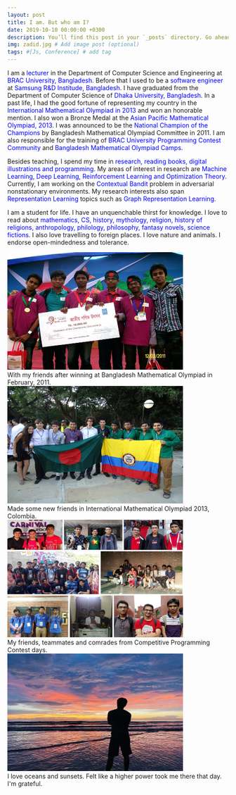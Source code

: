 ```yaml
---
layout: post
title: I am. But who am I?
date: 2019-10-10 00:00:00 +0300
description: You’ll find this post in your `_posts` directory. Go ahead and edit it and re-build the site to see your changes. # Add post description (optional)
img: zadid.jpg # Add image post (optional)
tags: #[Js, Conference] # add tag
---
```


I am a <span style="color:blue;">lecturer</span> in the Department of Computer Science and Engineering at <span style="color:blue;">BRAC University, Bangladesh</span>. Before that I used to be a <span style = "color:blue;">software engineer</span> at <span style = "color:blue;">Samsung R&D Institude, Bangladesh</span>. I have graduated from the Department of Computer Science of <span style="color:blue;">Dhaka University, Bangladesh</span>. In a past life, I had the good fortune of representing my country in the <span style="color:blue;">International Mathematical Olympiad in 2013</span> and won an honorable mention. I also won a Bronze Medal at the <span style="color:blue;">Asian Pacific Mathematical Olympiad, 2013</span>. I was announced to be the <span style="color:blue;">National Champion of the Champions</span> by Bangladesh Mathematical Olympiad Committee in 2011. I am also responsible for the training of <span style = "color:blue;">BRAC University Programming Contest Community</span> and <span style = "color:blue;">Bangladesh Mathematical Olympiad Camps</span>.

Besides teaching, I spend my time in <span style="color:blue;">research, reading books, digital illustrations and programming</span>. My areas of interest in research are <span style="color:blue;">Machine Learning, Deep Learning, Reinforcement Learning and Optimization Theory</span>. Currently, I am working on the <span style="color:blue;">Contextual Bandit</span> problem in adversarial nonstationary environments. My research interests also span <span style="color:blue;">Representation Learning</span> topics such as <span style="color:blue;">Graph Representation Learning</span>.

I am a student for life. I have an unquenchable thirst for knowledge. I love to read about <span style="color:blue;">mathematics, CS, history, mythology, religion, history of religions, anthropology, philology, philosophy, fantasy novels, science fictions</span>. I also love travelling to foreign places. I love nature and animals. I endorse open-mindedness and tolerance. 


<div class="responsive">
  <div class="gallery">
    <a target="_blank" href="/assets/img/champ.jpg">
      <img src="/assets/img/champ.jpg" alt="Cinque Terre" width="400" height="267">
    </a>
    <div class="desc">With my friends after winning at Bangladesh Mathematical Olympiad in February, 2011.</div>
  </div>
</div>


<div class="responsive">
  <div class="gallery">
    <a target="_blank" href="/assets/img/colombia.jpg">
      <img src="/assets/img/colombia.jpg" alt="Forest" width="400" height="267">
    </a>
    <div class="desc">Made some new friends in International Mathematical Olympiad 2013, Colombia.</div>
  </div>
</div>

<div class="responsive">
  <div class="gallery">
    <a target="_blank" href="/assets/img/contest.jpg">
      <img src="/assets/img/contest.jpg" alt="Northern Lights" width="400" height="267">
    </a>
    <div class="desc">My friends, teammates and comrades from Competitive Programming Contest days.</div>
  </div>
</div>

<div class="responsive">
  <div class="gallery">
    <a target="_blank" href="/assets/img/ocean.jpg">
      <img src="/assets/img/ocean.jpg" alt="Mountains" width="400" height="267">
    </a>
    <div class="desc">I love oceans and sunsets. Felt like a higher power took me there that day. I'm grateful. </div>
  </div>
</div>


